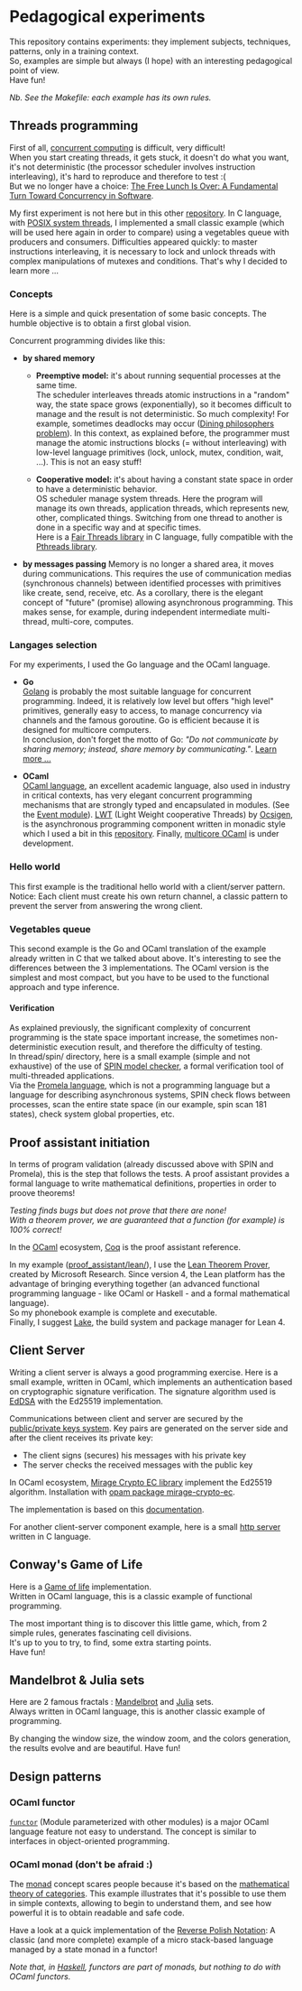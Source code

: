 # Pedagogical experiments

This repository contains experiments: they implement subjects, techniques, patterns,
only in a training context.\
So, examples are simple but always (I hope) with an interesting pedagogical point of view.\
Have fun!

*Nb. See the Makefile: each example has its own rules.*

## Threads programming

First of all, [concurrent computing](https://en.wikipedia.org/wiki/Concurrent_computing) is difficult, very difficult!\
When you start creating threads, it gets stuck, it doesn't do what you want,
it's not deterministic (the processor scheduler involves instruction interleaving),
it's hard to reproduce and therefore to test :(\
But we no longer have a choice:
[The Free Lunch Is Over: A Fundamental Turn Toward Concurrency in Software](http://www.gotw.ca/publications/concurrency-ddj.htm).

My first experiment is not here but in this other
[repository](https://github.com/epatrizio/cds/tree/main/examples/threads).
In C language, with [POSIX system threads](https://en.wikipedia.org/wiki/Pthreads),
I implemented a small classic example (which will be used here again in order to compare)
using a vegetables queue with producers and consumers.
Difficulties appeared quickly: to master instructions interleaving, it is necessary to lock and unlock
threads with complex manipulations of mutexes and conditions. That's why I decided to learn more ...

### Concepts

Here is a simple and quick presentation of some basic concepts.
The humble objective is to obtain a first global vision.

Concurrent programming divides like this:

* **by shared memory**

  * **Preemptive model:** it's about running sequential processes at the same time.\
    The scheduler interleaves threads atomic instructions in a "random" way, the state space grows
    (exponentially), so it becomes difficult to manage and the result is not deterministic.
    So much complexity! For example, sometimes deadlocks may occur
    ([Dining philosophers problem](https://en.wikipedia.org/wiki/Dining_philosophers_problem)).
    In this context, as explained before, the programmer must manage the atomic instructions blocks
    (= without interleaving) with low-level language primitives (lock, unlock, mutex, condition, wait, ...).
    This is not an easy stuff!

  * **Cooperative model:** it's about having a constant state space in order to have a deterministic behavior.\
  OS scheduler manage system threads. Here the program will manage its own threads, application threads,
  which represents new, other, complicated things.
  Switching from one thread to another is done in a specific way and at specific times.\
  Here is a [Fair Threads library](https://www-sop.inria.fr/mimosa/rp/FairThreads/FTC/documentation/ft.html)
  in C language, fully compatible with the
  [Pthreads library](https://www.cs.cmu.edu/afs/cs/academic/class/15492-f07/www/pthreads.html).

* **by messages passing**
Memory is no longer a shared area, it moves during communications.
This requires the use of communication medias (synchronous channels) between identified processes with
primitives like create, send, receive, etc.
As a corollary, there is the elegant concept of "future" (promise) allowing asynchronous programming.
This makes sense, for example, during independent intermediate multi-thread, multi-core, computes.

### Langages selection

For my experiments, I used the Go language and the OCaml language.

* **Go**\
[Golang](https://go.dev) is probably the most suitable language for concurrent programming.
Indeed, it is relatively low level but offers "high level" primitives, generally easy to access,
to manage concurrency via channels and the famous goroutine.
Go is efficient because it is designed for multicore computers.\
In conclusion, don't forget the motto of Go:
*"Do not communicate by sharing memory; instead, share memory by communicating."*.
[Learn more ...](https://go.dev/blog/codelab-share)

* **OCaml**\
[OCaml language](https://ocaml.org), an excellent academic language, also used in industry in critical contexts,
has very elegant concurrent programming mechanisms that are strongly typed and encapsulated in modules.
(See the [Event module](https://v2.ocaml.org/api/Event.html)).
[LWT](https://ocsigen.org/lwt/) (Light Weight cooperative Threads) by [Ocsigen](https://ocsigen.org),
is the asynchronous programming component written in monadic style which I used a bit in this
[repository](https://github.com/epatrizio/ographics).
Finally, [multicore OCaml](https://github.com/ocaml-multicore) is under development.

### Hello world

This first example is the traditional hello world with a client/server pattern.
Notice: Each client must create his own return channel,
a classic pattern to prevent the server from answering the wrong client.

### Vegetables queue

This second example is the Go and OCaml translation of the example already written in C that we talked about above.
It's interesting to see the differences between the 3 implementations. The OCaml version is the simplest and most
compact, but you have to be used to the functional approach and type inference.

#### Verification

As explained previously, the significant complexity of concurrent programming is the state space
important increase, the sometimes non-deterministic execution result, and therefore the difficulty of testing.\
In thread/spin/ directory, here is a small example (simple and not exhaustive) of the use of
[SPIN model checker](https://spinroot.com), a formal verification tool of multi-threaded applications.\
Via the [Promela language](https://en.wikipedia.org/wiki/Promela), which is not a programming language
but a language for describing asynchronous systems, SPIN check flows between processes, scan the entire state space
(in our example, spin scan 181 states), check system global properties, etc.

## Proof assistant initiation

In terms of program validation (already discussed above with SPIN and Promela),
this is the step that follows the tests.
A proof assistant provides a formal language to write mathematical definitions, properties in order to
proove theorems!

*Testing finds bugs but does not prove that there are none!*\
*With a theorem prover, we are guaranteed that a function (for example) is 100% correct!*

In the [OCaml](https://ocaml.org) ecosystem, [Coq](https://coq.inria.fr) is the proof assistant reference.

In my example ([proof_assistant/lean/](./proof_assistant/lean/)),
I use the [Lean Theorem Prover](https://leanprover.github.io/), created by Microsoft Research.
Since version 4, the Lean platform has the advantage of bringing everything together
(an advanced functional programming language - like OCaml or Haskell - and a formal mathematical language).\
So my phonebook example is complete and executable.\
Finally, I suggest [Lake](https://github.com/leanprover/lake), the build system and package manager for Lean 4.

## Client Server

Writing a client server is always a good programming exercise. Here is a small example, written in OCaml,
which implements an authentication based on cryptographic signature verification. The signature algorithm
used is [EdDSA](https://en.wikipedia.org/wiki/EdDSA) with the Ed25519 implementation.

Communications between client and server are secured by the
[public/private keys system](https://en.wikipedia.org/wiki/Public-key_cryptography).
Key pairs are generated on the server side and after the client receives its private key:

* The client signs (secures) his messages with his private key
* The server checks the received messages with the public key

In OCaml ecosystem,
[Mirage Crypto EC library](https://ocaml.org/p/mirage-crypto-ec/0.10.0/doc/Mirage_crypto_ec/Ed25519/index.html)
implement the Ed25519 algorithm.
Installation with [opam package mirage-crypto-ec](https://opam.ocaml.org/packages/mirage-crypto-ec/).

The implementation is based on this [documentation](https://caml.inria.fr/pub/docs/oreilly-book/html/book-ora187.html).

For another client-server component example, here is a small [http server](https://github.com/epatrizio/chttpserver)
written in C language.

## Conway's Game of Life

Here is a [Game of life](https://en.wikipedia.org/wiki/Conway%27s_Game_of_Life) implementation.\
Written in OCaml language, this is a classic example of functional programming.

The most important thing is to discover this little game, which, from 2 simple rules, generates fascinating cell divisions.\
It's up to you to try, to find, some extra starting points.\
Have fun!

## Mandelbrot & Julia sets

Here are 2 famous fractals :
[Mandelbrot](https://en.wikipedia.org/wiki/Mandelbrot_set) and
[Julia](https://en.wikipedia.org/wiki/Julia_set) sets.\
Always written in OCaml language, this is another classic example of programming.

By changing the window size, the window zoom, and the colors generation, the results evolve and are beautiful.
Have fun!

## Design patterns

### OCaml functor

[`functor`](https://ocaml.org/docs/functors) (Module parameterized with other modules)
is a major OCaml language feature not easy to understand.
The concept is similar to interfaces in object-oriented programming.

### OCaml monad (don't be afraid :)

The [monad](https://en.wikipedia.org/wiki/Monad_(functional_programming)) concept scares people
because it's based on the [mathematical theory of categories](https://en.wikipedia.org/wiki/Monad_(category_theory)).
This example illustrates that it's possible to use them in simple contexts,
allowing to begin to understand them, and see how powerful it is to obtain readable and safe code.

Have a look at a quick implementation of the
[Reverse Polish Notation](https://en.wikipedia.org/wiki/Reverse_Polish_notation):
A classic (and more complete) example of a micro stack-based language managed by a state monad in a functor!

*Note that, in [Haskell](https://wiki.haskell.org/All_About_Monads), functors are part of monads,
but nothing to do with OCaml functors.*
